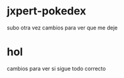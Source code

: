 # jxpert-pokedex

subo otra vez cambios para ver que me deje
# hol

cambios para ver si sigue todo correcto